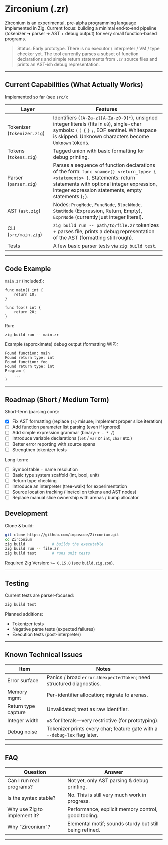 # Zirconium (.zr)

Zirconium is an experimental, pre-alpha programming language implemented in Zig.
Current focus: building a minimal end‑to‑end pipeline (tokenizer ➜ parser ➜ AST + debug output) for very small function-based programs.

> Status: Early prototype. There is no executor / interpreter / VM / type checker yet. The tool currently parses a subset of function declarations and simple return statements from `.zr` source files and prints an AST-ish debug representation.

---

## Current Capabilities (What Actually Works)

Implemented so far (see `src/`):

| Layer | Features |
|-------|----------|
| Tokenizer (`tokenizer.zig`) | Identifiers (`[A-Za-z][A-Za-z0-9]*`), unsigned integer literals (fits in `u8`), single-char symbols: `(` `)` `{` `}` `;`, EOF sentinel. Whitespace is skipped. Unknown characters become `Unknown` tokens. |
| Tokens (`tokens.zig`) | Tagged union with basic formatting for debug printing. |
| Parser (`parser.zig`) | Parses a sequence of function declarations of the form: `func <name>() <return_type> { <statements> }`. Statements: return statements with optional integer expression, integer expression statements, empty statements (`;`). |
| AST (`ast.zig`) | Nodes: `ProgNode`, `FuncNode`, `BlockNode`, `StmtNode` (Expression, Return, Empty), `ExprNode` (currently just integer literal). |
| CLI (`src/main.zig`) | `zig build run -- path/to/file.zr` tokenizes + parses file, prints a debug representation of the AST (formatting still rough). |
| Tests | A few basic parser tests via `zig build test`. |

---

## Code Example

`main.zr` (included):

```zr
func main() int {
    return 10;
}

func foo() int {
    return 20;
}
```

Run:

```bash
zig build run -- main.zr
```

Example (approximate) debug output (formatting WIP):

```
Found function: main
Found return type: int
Found function: foo
Found return type: int
Program (
    ...
)
```

---

## Roadmap (Short / Medium Term)

Short-term (parsing core):

- [x] Fix AST formatting (replace `{s}` misuse; implement proper slice iteration)
- [ ] Add function parameter list parsing (even if ignored)
- [ ] Add simple expression grammar (binary: `+ - * /`)
- [ ] Introduce variable declarations (`let` / `var` or `int`, `char` etc.)
- [ ] Better error reporting with source spans
- [ ] Strengthen tokenizer tests

Long-term:

- [ ] Symbol table + name resolution
- [ ] Basic type system scaffold (int, bool, unit)
- [ ] Return type checking
- [ ] Introduce an interpreter (tree-walk) for experimentation
- [ ] Source location tracking (line/col on tokens and AST nodes)
- [ ] Replace manual slice ownership with arenas / bump allocator

## Development

Clone & build:

```bash
git clone https://github.com/impascoe/Zirconium.git
cd Zirconium
zig build            # builds the executable
zig build run -- file.zr
zig build test       # runs unit tests
```

Required Zig Version: `>= 0.15.0` (see `build.zig.zon`).

---

## Testing

Current tests are parser-focused:

```bash
zig build test
```

Planned additions:
- Tokenizer tests
- Negative parse tests (expected failures)
- Execution tests (post-interpreter)

---

## Known Technical Issues

| Item | Notes |
|------|-------|
| Error surface | Panics / broad `error.UnexpectedToken`; need structured diagnostics. |
| Memory mgmt | Per-identifier allocation; migrate to arenas. |
| Return type capture | Unvalidated; treat as raw identifier. |
| Integer width | `u8` for literals—very restrictive (for prototyping). |
| Debug noise | Tokenizer prints every char; feature gate with a `--debug-lex` flag later. |

---

## FAQ

| Question | Answer |
|----------|--------|
| Can I run real programs? | Not yet, only AST parsing & debug printing. |
| Is the syntax stable? | No. This is still very much work in progress. |
| Why use Zig to implement it? | Performance, explicit memory control, good tooling. |
| Why "Zirconium"? | Elemental motif; sounds sturdy but still being refined. |

---
